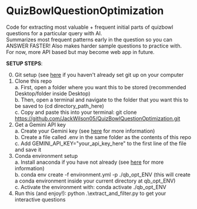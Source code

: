 # QuizBowlQuestionOptimization
Code for extracting most valuable + frequent initial parts of quizbowl questions for a particular query with AI.<br>
Summarizes most frequent patterns early in the question so you can ANSWER FASTER! Also makes harder sample questions to practice with.<br>
For now, more API based but may become web app in future.<br>


**SETUP STEPS**:<br>

0. Git setup (see <a href="https://docs.github.com/en/get-started/git-basics/set-up-git" target="_blank">here</a> if you haven't already set git up on your computer<br>
1. Clone this repo<br>
   a. First, open a folder where you want this to be stored (recommended Desktop/folder inside Desktop)<br>
   b. Then, open a terminal and navigate to the folder that you want this to be saved to (cd directory_path_here)<br>
   c. Copy and paste this into your terminal: git clone https://github.com/JackWilson05/QuizBowlQuestionOptimization.git<br>
2. Get a Gemini API key<br>
   a. Create your Gemini key (see <a href="https://aistudio.google.com/welcome?utm_source=PMAX&utm_source=PMAX&utm_medium=display&utm_medium=display&utm_campaign=FY25-global-DR-pmax-1710442&utm_campaign=FY25-global-DR-pmax-1710442&utm_content=pmax&utm_content=pmax&gclsrc=aw.ds&gad_source=1&gad_campaignid=21521909442&gclid=Cj0KCQjwsPzHBhDCARIsALlWNG0b-XvStIn_QZnYx4JjBuI-LuMS6SKEAXa56KBUlUDt7pZ6p7n5_aQaAszmEALw_wcB" target="_blank">here</a> for more information)<br>
   b. Create a file called .env in the same folder as the contents of this repo<br>
   c. Add GEMINI_API_KEY="your_api_key_here" to the first line of the file and save it<br>
4. Conda environment setup<br>
   a. Install anaconda if you have not already (see <a href="https://docs.conda.io/projects/conda/en/latest/user-guide/install/index.html" target="_blank">here</a> for more information)<br>
   b. conda env create -f environment.yml -p ./qb_opt_ENV (this will create a conda environment inside your current directory at qb_opt_ENV)<br>
   c. Activate the environment with: conda activate ./qb_opt_ENV <br>
5. Run this (and enjoy!): python .\extract_and_filter.py to get your interactive questions <br>
